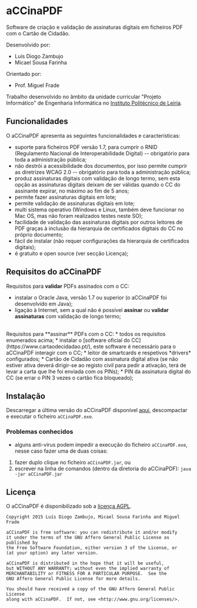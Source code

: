 # aCCinaPDF
Software de criação e validação de assinaturas digitais em ficheiros PDF com o Cartão de Cidadão.

Desenvolvido por:
* Luís Diogo Zambujo
* Micael Sousa Farinha

Orientado por:
* Prof. Miguel Frade
 
Trabalho desenvolvido no âmbito da unidade curricular "Projeto Informático" de Engenharia Informática no [Instituto Politécnico de Leiria](http://www.ipleiria.pt).


## Funcionalidades
O aCCinaPDF apresenta as seguintes funcionalidades e características:
* suporte para ficheiros PDF versão 1.7, para cumprir o RNID (Regulamento Nacional de Interoperabilidade Digital) -- obrigatório para toda a administração pública;
* não destrói a acessibilidade dos documentos, por isso permite cumprir as diretrizes WCAG 2.0 -- obrigatório para toda a administração pública;
* produz assinaturas digitais com validação de longo termo, sem esta opção as assinaturas digitais deixam de ser válidas quando o CC do assinante expirar, no máximo ao fim de 5 anos;
* permite fazer assinaturas digitais em lote;
* permite validação de assinaturas digitais em lote;
* multi sistema operativo (Windows e Linux, também deve funcionar no Mac OS, mas não foram realizados testes neste SO);
* facilidade de validação das assinaturas digitais por outros leitores de PDF graças à inclusão da hierarquia de certificados digitais do CC no próprio documento;
* fácil de instalar (não requer configurações da hierarquia de certificados digitais);
* é gratuito e open source (ver secção Licença);


## Requisitos do aCCinaPDF
Requisitos para **validar** PDFs assinados com o CC:
* instalar o Oracle Java, versão 1.7 ou superior (o aCCinaPDF foi desenvolvido em Java);
* ligação à Internet, sem a qual não é possível **assinar** ou **validar assinaturas** com validação de longo termo;

<br>
Requisitos para **assinar** PDFs com o CC:
* todos os requisitos enumerados acima;
* instalar o [software oficial do CC](https://www.cartaodecidadao.pt/), este software é necessário para o aCCinaPDF interagir com o CC;
* leitor de smartcards e respetivos *drivers* configurados;
* Cartão de Cidadão com assinatura digital ativa (se não estiver ativa deverá dirigir-se ao registo civil para pedir a ativação, terá de levar a carta que lhe foi enviada com os PINs);
* PIN da assinatura digital do CC (se errar o PIN 3 vezes o cartão fica bloqueado);


## Instalação
Descarregar a última versão do aCCinaPDF disponível [aqui](https://github.com/ldiogoz/aCCinaPDF/releases), descompactar e executar o ficheiro ```aCCinaPDF.exe```.

### Problemas conhecidos
* alguns anti-vírus podem impedir a execução do ficheiro ```aCCinaPDF.exe```, nesse caso fazer uma de duas coisas:
1. fazer duplo clique no ficheiro ```aCCinaPDF.jar```, ou
2. escrever na linha de comandos (dentro da diretoria do aCCinaPDF): ```java -jar aCCinaPDF.jar```

 
## Licença
O aCCinaPDF é disponibilizado sob a [licença AGPL](http://www.gnu.org/licenses/agpl.html).


    Copyright 2015 Luís Diogo Zambujo, Micael Sousa Farinha and Miguel Frade

    aCCinaPDF is free software: you can redistribute it and/or modify
    it under the terms of the GNU Affero General Public License as published by
    the Free Software Foundation, either version 3 of the License, or
    (at your option) any later version.

    aCCinaPDF is distributed in the hope that it will be useful,
    but WITHOUT ANY WARRANTY; without even the implied warranty of
    MERCHANTABILITY or FITNESS FOR A PARTICULAR PURPOSE.  See the
    GNU Affero General Public License for more details.

    You should have received a copy of the GNU Affero General Public License
    along with aCCinaPDF.  If not, see <http://www.gnu.org/licenses/>.
